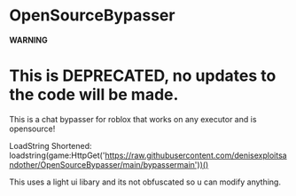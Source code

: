 # OpenSourceBypasser
**WARNING**
# This is DEPRECATED, no updates to the code will be made.



This is a chat bypasser for roblox that works on any executor and is opensource!

LoadString Shortened: loadstring(game:HttpGet('https://raw.githubusercontent.com/denisexploitsandother/OpenSourceBypasser/main/bypassermain'))()

This uses a light ui libary and its not obfuscated so u can modify anything.
